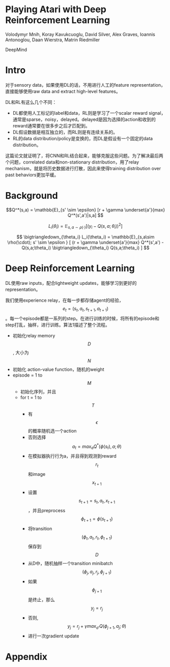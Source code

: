 # Playing Atari with Deep Reinforcement Learning

Volodymyr Mnih, Koray Kavukcuoglu, David Silver, Alex Graves, Ioannis Antonoglou, Daan Wierstra, Matrin Riedmiller

DeepMind

# Intro

对于sensory data，如果使用DL的话，不用进行人工的feature representation，直接能够使用raw data and extract high-level features。

DL和RL有这么几个不同：
+ DL都使用人工标记的label和data，RL则是学习了一个scalar reward signal，通常是sparse，noisy，delayed。delayed是因为选择的action和收到的reward通常要在很多步之后才匹配到。
+ DL假设数据是相互独立的，而RL则是有连续关系的。
+ RL的data distribution/policy是变换的，而DL是假设有一个固定的data distribution。

这篇论文就证明了，将CNN和RL结合起来，能够克服这些问题。为了解决最后两个问题，correlated data和non-stationary distribution，用了relay mechanism，就是将历史数据进行打散，因此来使得training distribution over past behaviors更加平缓。

# Background

$$Q^*(s,a) = \mathbb{E}_{s' \sim \epsilon} [r + \gamma \underset{a'}{max} Q^*(s',a')|s,a] $$

$$L_i(\theta_i) = \mathbb{E}_{s,a\sim \rho(\cdot)} [ ( y_i - Q(s,a;\theta_i) )^2 ] $$

$$ \bigtriangledown_{\theta_i} L_i(\theta_i) = \mathbb{E}_{s,a\sim \rho(\cdot); s' \sim \epsilon } [ (r + \gamma \underset{a'}{max} Q^*(s',a') - Q(s,a;\theta_i) \bigtriangledown_{\theta_i} Q(s,a;\theta_i) ] $$

# Deep Reinforcement Learning

DL使用raw inputs，配合lightweight updates，能够学习到更好的representation。

我们使用experience relay，在每一步都存储agent的经验，$$e_t = (s_t, a_t, s_{t+1}, a_{t+1})$$。每一个episode都是一系列的step。在进行训练的时候，将所有的episode和step打乱，抽样，进行训练。算法1描述了整个流程。

> 
+ 初始化relay memory $$D$$, 大小为 $$N$$
+ 初始化 action-value function，随机的weight
+ episode = 1 to $$M$$
    + 初始化序列，并且
    + for t = 1 to $$T$$
        + 有$$\epsilon$$的概率随机选一个action
        + 否则选择$$a_t = max_a Q^*(\phi(s_t), a; \theta)$$
        + 在模拟器执行行为a，并且得到观测到reward $$r_t$$和image $$x_{t+1}$$
        + 设置$$s_{t+1} = s_t, a_t, x_{t+1}$$，并且preprocess $$\phi_{t+1} = \phi(s_{t+1})$$
        + 将transition $$(\phi_t, a_t, r_t, \phi_{t+1})$$保存到$$D$$
        + 从D中，随机抽样一个transition minibatch $$(\phi_j, a_j, r_j, \phi_{j+1})$$
        + 如果$$\phi_{j+1}$$是终止，那么$$y_j=r_j$$
        + 否则,$$y_j = r_j + \gamma max_{a'} Q(\phi_{j+1}, a_j; \theta)$$
        + 进行一次gradient update

# Appendix

